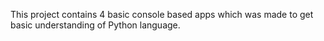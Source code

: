 This project contains 4 basic console based apps which was made to get basic understanding of Python language.
